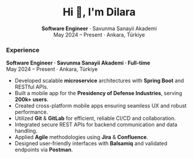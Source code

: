 <h1 align="center">Hi 👋, I'm Dilara</h1>


<p align="center">
  <b>Software Engineer</b> · Savunma Sanayii Akademi<br/>
  May 2024 – Present · Ankara, Türkiye
</p>

<h3 align="left">Experience</h3>
<p>
  <b>Software Engineer · Savunma Sanayii Akademi · Full-time</b><br/>
  May 2024 – Present · Ankara, Türkiye
</p>
<ul>
  <li>Developed scalable <b>microservice</b> architectures with <b>Spring Boot</b> and RESTful APIs.</li>
  <li>Built a mobile app for the <b>Presidency of Defense Industries</b>, serving <b>200k+ users</b>.</li>
  <li>Created cross-platform mobile apps ensuring seamless UX and robust performance.</li>
  <li>Utilized <b>Git</b> & <b>GitLab</b> for efficient, reliable CI/CD and collaboration.</li>
  <li>Integrated secure REST APIs for backend communication and data handling.</li>
  <li>Applied <b>Agile</b> methodologies using <b>Jira</b> & <b>Confluence</b>.</li>
  <li>Designed user-friendly interfaces with <b>Balsamiq</b> and validated endpoints via <b>Postman</b>.</li>
</ul>

